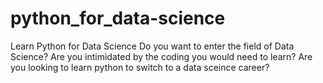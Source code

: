 # python_for_data-science
Learn Python for Data Science
Do you want to enter the field of Data Science?
Are you intimidated by the coding you would need to learn?
Are you looking to learn python to switch to a data sceince career?
